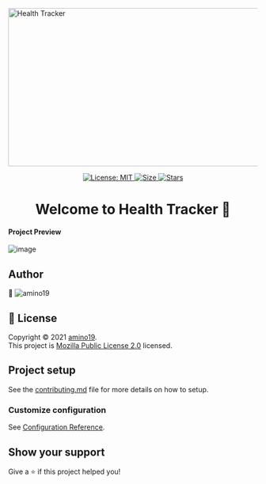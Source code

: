 <img src="https://socialify.git.ci/amino19/Health-Tracker/image?description=1&font=Raleway&owner=1&pattern=Circuit%20Board&theme=Dark" alt="Health Tracker" width="1040" height="320" />
<p align="center">

  <a href="https://github.com/amino19/Health-Tracker/blob/master/LICENSE" target="_blank">
    <img alt="License: MIT" src="https://img.shields.io/github/license/amino19/Health-Tracker?style=for-the-badge&logo=github?label=healthinesses" />
  </a>
  <a href="https://github.com/amino19/Health-Tracker">
    <img alt="Size" src="https://img.shields.io/github/languages/code-size/amino19/Health-Tracker?style=for-the-badge&logo=github?label=healthinesses" />
  </a>
   <a href="https://github.com/amino19/Health-Tracker">
    <img alt="Stars" src="https://img.shields.io/github/stars/amino19/Health-Tracker?style=for-the-badge&logo=github?label=healthinesses" />
  </a>
</p>

<h1 align="center">Welcome to Health Tracker 👋</h1>

#### Project Preview

![image](https://user-images.githubusercontent.com/75872316/120891093-442f3980-c624-11eb-8392-29032c38bbda.png)

## Author

👤 ![amino19](https://github.com/amino19)

## 📝 License

Copyright © 2021 [amino19](https://github.com/amino19).<br />
This project is [Mozilla Public License 2.0](https://github.com/amino19/Health-Tracker/blob/master/LICENSE) licensed.


## Project setup

See the [contributing.md](https://github.com/amino19/Health-Tracker/blob/master/CONTRIBUTING.md) file for more details on how to setup.

### Customize configuration

See [Configuration Reference](https://cli.vuejs.org/config/).

## Show your support

Give a ⭐️ if this project helped you!
